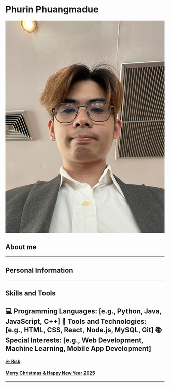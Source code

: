 # Phurin Phuangmadue

![alt text](pic/IMG_0216.jpeg)

## About me
---
## Personal Information

---
## Skills and Tools

**💻 Programming Languages:** [e.g., Python, Java, JavaScript, C++]
**🔧 Tools and Technologies:** [e.g., HTML, CSS, React, Node.js, MySQL, Git]
**📚 Special Interests:** [e.g., Web Development, Machine Learning, Mobile App Development]
---
#### [☀️ Risk](risk.md)

#### [Merry Christmas & Happy New Year 2025](Christmas.md)
---
